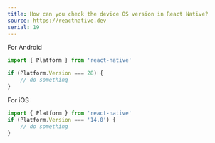 ```yaml
---
title: How can you check the device OS version in React Native?
source: https://reactnative.dev
serial: 19
---
```


For Android

```js
import { Platform } from 'react-native'

if (Platform.Version === 28) {
	// do something
}
```

For iOS

```js
import { Platform } from 'react-native'
if (Platform.Version === '14.0') {
	// do something
}
```
